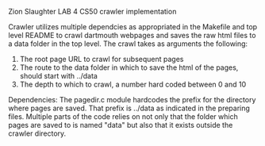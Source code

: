 Zion Slaughter
LAB 4 CS50
crawler implementation

Crawler utilizes multiple dependcies as appropriated in the Makefile and top level README to crawl dartmouth webpages
and saves the raw html files to a data folder in the top level. The crawl takes as arguments the following:
1. The root page URL to crawl for subsequent pages
2. The route to the data folder in which to save the html of the pages, should start with ../data
3. The depth to which to crawl, a number hard coded between 0 and 10

Dependencies:
The pagedir.c module hardcodes the prefix for the directory where pages are saved. That prefix is ../data as indicated
in the preparing files.
Multiple parts of the code relies on not only that the folder which pages are saved to is named "data" but also that it exists
outside the crawler directory.